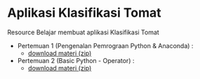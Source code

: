 # Aplikasi Klasifikasi Tomat
Resource Belajar membuat aplikasi Klasifikasi Tomat

- Pertemuan 1 (Pengenalan Pemrograan Python & Anaconda) :
    - [download materi (zip)](https://github.com/Muhammad-Yunus/Materi-Training/raw/main/H.%20Klasifikasi%20Tomat%20-%20OpenCV/01.%20Pengenalan%20Python%20%26%20Anaconda/01.%20Pengenalan%20Python%20%26%20Anaconda.zip)
- Pertemuan 2 (Basic Python - Operator) :
    - [download materi (zip)](https://github.com/Muhammad-Yunus/Materi-Training/raw/main/H.%20Klasifikasi%20Tomat%20-%20OpenCV/02.%20Basic%20Python%20-%20Operator/Basic%20Python%20-%20Operator.zip)